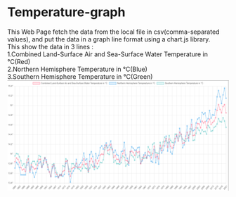 # Temperature-graph

This Web Page fetch the data from the local file in csv(comma-separated values), and put the data in a graph line format using a chart.js library.<br/>
This show the data in 3 lines :<br/>
1.Combined Land-Surface Air and Sea-Surface Water Temperature in °C(Red)<br/>
2.Northern Hemisphere Temperature in °C(Blue)<br/>
3.Southern Hemisphere Temperature in °C(Green)<br/>
![Web Page ScreenShot](Webpage-sreenshot.png)
